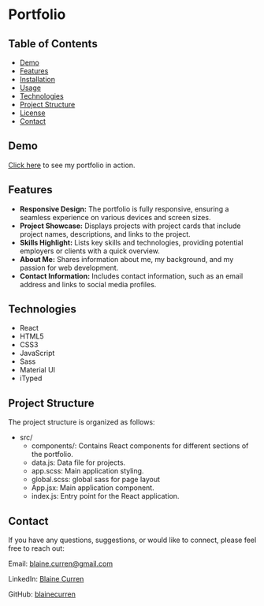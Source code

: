 # Portfolio

## Table of Contents

- [Demo](#demo)
- [Features](#features)
- [Installation](#installation)
- [Usage](#usage)
- [Technologies](#technologies)
- [Project Structure](#project-structure)
- [License](#license)
- [Contact](#contact)

## Demo

[Click here](https://beamish-pastelito-94935e.netlify.app/) to see my portfolio in action.

## Features

- **Responsive Design:** The portfolio is fully responsive, ensuring a seamless experience on various devices and screen sizes.
- **Project Showcase:** Displays projects with project cards that include project names, descriptions, and links to the project.
- **Skills Highlight:** Lists key skills and technologies, providing potential employers or clients with a quick overview.
- **About Me:** Shares information about me, my background, and my passion for web development.
- **Contact Information:** Includes contact information, such as an email address and links to social media profiles.

## Technologies

- React
- HTML5
- CSS3
- JavaScript
- Sass
- Material UI
- iTyped

## Project Structure

The project structure is organized as follows:

- src/
   - components/: Contains React components for different sections of the portfolio.
   - data.js: Data file for projects.
   - app.scss: Main application styling.
   - global.scss: global sass for page layout
   - App.jsx: Main application component.
   - index.js: Entry point for the React application.

## Contact

If you have any questions, suggestions, or would like to connect, please feel free to reach out:

Email: blaine.curren@gmail.com

LinkedIn: [Blaine Curren](https://www.linkedin.com/in/blaine-curren-27657690)

GitHub: [blainecurren](https://github.com/blainecurren)
